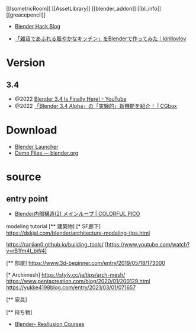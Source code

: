 [[IsometricRoom]]
[[AssetLibrary]]
[[blender_addon]]
[[bl_info]]
[[greacepencil]]

- [Blender Hack Blog](https://blender-hack.hatenablog.com/)

- [「雑貨であふれる賑やかなキッチン」をBlenderで作ってみた｜kirillovlov](https://note.com/kirillovlov/n/n4677b51753fc)

# Version
## 3.4
- @2022 [Blender 3.4 Is Finally Here! - YouTube](https://www.youtube.com/watch?v=xqnVokt3tlI&ab_channel=askNK)
- @2022 [「Blender 3.4 Alpha」の「実験的」新機能を紹介！ | CGbox](https://cgbox.jp/2022/09/02/blender-3-4-alpha/)

# Download
- [Blender Launcher](https://dotbow.github.io/Blender-Launcher/)
- [Demo Files — blender.org](https://www.blender.org/download/demo-files/)

# source
## entry point
- [Blender内部構造(2) メインループ | COLORFUL PICO](https://colorful-pico.net/wp/blender%E5%86%85%E9%83%A8%E6%A7%8B%E9%80%A02-%E3%83%A1%E3%82%A4%E3%83%B3%E3%83%AB%E3%83%BC%E3%83%97/)


modeling tutorial
[** 建築物]
[* SF廊下]
https://dskjal.com/blender/architecture-modeling-tips.html

https://ranjian0.github.io/building_tools/
[https://www.youtube.com/watch?v=rB1fm4I_bW4]

[** 部屋]
https://www.3d-beginner.com/entry/2019/05/18/173000

[* Archimesh]
https://styly.cc/ja/tips/arch-mesh/
https://www.pentacreation.com/blog/2020/01/200129.html
https://yukke4198blog.com/entry/2021/03/01/071657

[** 家具]

[** 持ち物]

- [Blender- Reallusion Courses](https://courses.reallusion.com/home/iclone/pipelines/blender/)